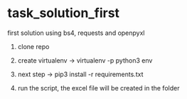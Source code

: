 # task_solution_first
first solution using bs4, requests and openpyxl

1. clone repo

2. create virtualenv ->
    virtualenv -p python3 env

3. next step ->
    pip3 install -r requirements.txt

4. run the script, the excel file will be created in the folder
